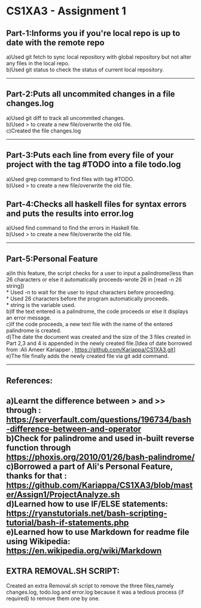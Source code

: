 CS1XA3 - Assignment 1
=====================

## Part-1:Informs you if you're local repo is up to date with the remote repo

a)Used git fetch to sync local repository with global repository but not alter any files in the local repo.  
b)Used git status to check the status of current local repository.

---
## Part-2:Puts all uncommited changes in a file changes.log

a)Used git diff to track all uncommited changes.  
b)Used > to create a new file/overwrite the old file.  
c)Created the file changes.log

---
## Part-3:Puts each line from every file of your project with the tag #TODO into a file todo.log

a)Used grep command to find files with tag #TODO.  
b)Used > to create a new file/overwrite the old file.

## Part-4:Checks all haskell files for syntax errors and puts the results into error.log

a)Used find command to find the errors in Haskell file.  
b)Used > to create a new file/overwrite the old file.

---
## Part-5:Personal Feature

a)In this feature, the script checks for a user to input a palindrome(less than 26 characters or else it automatically proceeds-wrote 26 in [read -n 26 string])  
    * Used -n to wait for the user to input characters before proceeding.  
    * Used 26 characters before the program automatically proceeds.  
    * string is the variable used.  
b)If the text entered is a palindrome, the code proceeds or else it displays an error message.  
c)If the code proceeds, a new text file with the name of the entered palindrome is created.  
d)The date the document was created and the size of the 3 files created in Part 2,3 and 4 is appended in the newly created file.[Idea of date borrowed from :Ali Ameer Kariapper , https://github.com/Kariappa/CS1XA3.git]  
e)The file finally adds the newly created file via git add command.

---
## References:

a)Learnt the difference between > and >> through : https://serverfault.com/questions/196734/bash-difference-between-and-operator  
b)Check for palindrome and used in-built reverse function through https://phoxis.org/2010/01/26/bash-palindrome/  
c)Borrowed a part of Ali's Personal Feature, thanks for that : https://github.com/Kariappa/CS1XA3/blob/master/Assign1/ProjectAnalyze.sh  
d)Learned how to use IF/ELSE statements: https://ryanstutorials.net/bash-scripting-tutorial/bash-if-statements.php  
e)Learned how to use Markdown for readme file using Wikipedia: https://en.wikipedia.org/wiki/Markdown
---
## EXTRA REMOVAL.SH SCRIPT:

Created an extra Removal.sh script to remove the three files,namely changes.log, todo.log and error.log because it was a tedious process {if required} to remove them one by one.


